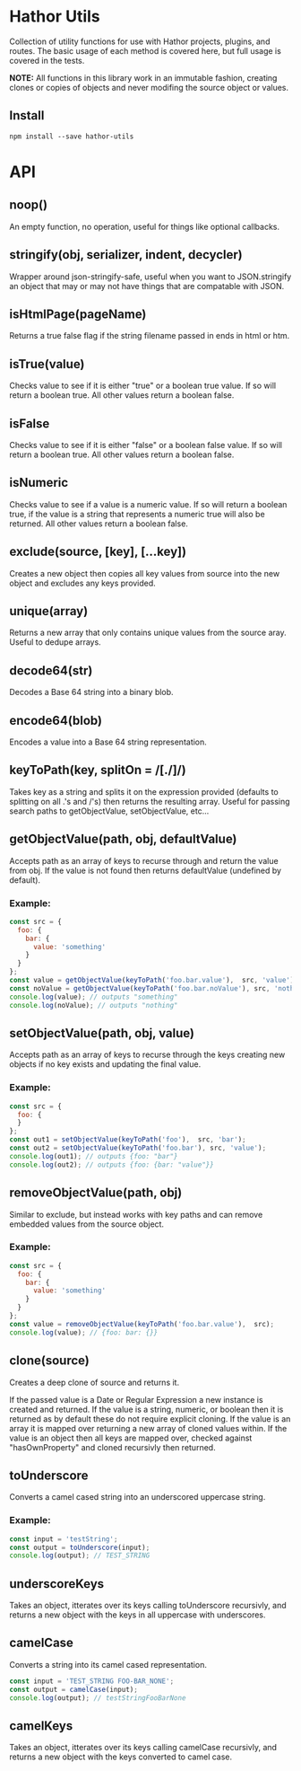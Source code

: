 Hathor Utils
===

Collection of utility functions for use with Hathor projects, plugins, and routes.  The basic usage of each method is covered here, but full usage is covered in the tests.

**NOTE:** All functions in this library work in an immutable fashion, creating clones or copies of objects and never modifing the source object or values.

Install
---

```
npm install --save hathor-utils
```

API
===

noop()
---

An empty function, no operation, useful for things like optional callbacks.

stringify(obj, serializer, indent, decycler)
---

Wrapper around json-stringify-safe, useful when you want to JSON.stringify an object that may or may not have things that are compatable with JSON.

isHtmlPage(pageName)
---

Returns a true false flag if the string filename passed in ends in html or htm.

isTrue(value)
---

Checks value to see if it is either "true" or a boolean true value.  If so will return a boolean true.  All other values return a boolean false.

isFalse
---

Checks value to see if it is either "false" or a boolean false value.  If so will return a boolean true.  All other values return a boolean false.

isNumeric
---

Checks value to see if a value is a numeric value.  If so will return a boolean true, if the value is a string that represents a numeric true will also be returned.  All other values return a boolean false.

exclude(source, [key], [...key])
---

Creates a new object then copies all key values from source into the new object and excludes any keys provided.

unique(array)
---

Returns a new array that only contains unique values from the source aray.  Useful to dedupe arrays.

decode64(str)
---

Decodes a Base 64 string into a binary blob.

encode64(blob)
---

Encodes a value into a Base 64 string representation.

keyToPath(key, splitOn = /[\.\/]/)
---

Takes key as a string and splits it on the expression provided (defaults to splitting on all .'s and /'s) then returns the resulting array.  Useful for passing search paths to getObjectValue, setObjectValue, etc...

getObjectValue(path, obj, defaultValue)
---

Accepts path as an array of keys to recurse through and return the value from obj.  If the value is not found then returns defaultValue (undefined by default).

### Example:

```js
const src = {
  foo: {
    bar: {
      value: 'something'
    }
  }
};
const value = getObjectValue(keyToPath('foo.bar.value'),  src, 'value');
const noValue = getObjectValue(keyToPath('foo.bar.noValue'), src, 'nothing');
console.log(value); // outputs "something"
console.log(noValue); // outputs "nothing"
```

setObjectValue(path, obj, value)
---

Accepts path as an array of keys to recurse through the keys creating new objects if no key exists and updating the final value.

### Example:

```js
const src = {
  foo: {
  }
};
const out1 = setObjectValue(keyToPath('foo'),  src, 'bar');
const out2 = setObjectValue(keyToPath('foo.bar'), src, 'value');
console.log(out1); // outputs {foo: "bar"}
console.log(out2); // outputs {foo: {bar: "value"}}
```

removeObjectValue(path, obj)
---

Similar to exclude, but instead works with key paths and can remove embedded values from the source object.

### Example:

```js
const src = {
  foo: {
    bar: {
      value: 'something'
    }
  }
};
const value = removeObjectValue(keyToPath('foo.bar.value'),  src);
console.log(value); // {foo: bar: {}}
```

clone(source)
---

Creates a deep clone of source and returns it.

If the passed value is a Date or Regular Expression a new instance is created and returned.
If the value is a string, numeric, or boolean then it is returned as by default these do not require explicit cloning.
If the value is an array it is mapped over returning a new array of cloned values within.
If the value is an object then all keys are mapped over, checked against "hasOwnProperty" and cloned recursivly then returned.

toUnderscore
---

Converts a camel cased string into an underscored uppercase string.

### Example:

```js
const input = 'testString';
const output = toUnderscore(input);
console.log(output); // TEST_STRING
```

underscoreKeys
---

Takes an object, itterates over its keys calling toUnderscore recursivly, and returns a new object with the keys in all uppercase with underscores.

camelCase
---

Converts a string into its camel cased representation.

```js
const input = 'TEST_STRING FOO-BAR_NONE';
const output = camelCase(input);
console.log(output); // testStringFooBarNone
```

camelKeys
---

Takes an object, itterates over its keys calling camelCase recursivly, and returns a new object with the keys converted to camel case.
